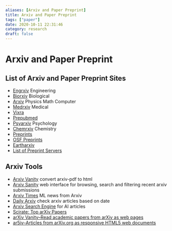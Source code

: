 ```yaml
---
aliases: [Arxiv and Paper Preprint]
title: Arxiv and Paper Preprint
tags: ["paper"]
date: 2020-10-11 22:31:46
category: research
draft: false
---
```


# Arxiv and Paper Preprint

## List of Arxiv and Paper Preprint Sites

- [Engrxiv](https://engrxiv.org/) Engineering
- [Biorxiv](https://www.biorxiv.org/) Biological
- [Arxiv](https://arxiv.org/) Physics Math Computer
- [Medrxiv](https://www.medrxiv.org/) Medical
- [Vixra](https://vixra.org/)
- [Prepubmed](https://www.prepubmed.org/)
- [Psyarxiv](https://psyarxiv.com/) Psychology
- [Chemrxiv](https://chemrxiv.org/) Chemistry
- [Preprints](https://www.preprints.org/)
- [OSF Preprints](https://osf.io/preprints/)
- [Eartharxiv](https://eartharxiv.org/)
- [List of Preprint Servers](https://asapbio.org/preprint-servers)

## Arxiv Tools

- [Arxiv Vanity](https://www.arxiv-vanity.com/) convert arxiv-pdf to html
- [Arxiv Sanity](https://www.arxiv-sanity.com/) web interface for browsing, search and filtering recent arxiv submissions
- [Arxiv Times](https://arxivtimes.herokuapp.com/) ML news from Arxiv
- [Daily Arxiv](https://dailyarxiv.com/) check arxiv articles based on date
- [Arxiv Search Engine](https://arxiv.aiindex.org/search) for AI articles
- [Scirate: Top arXiv Papers](https://scirate.com/)
- [arXiv Vanity–Read academic papers from arXiv as web pages](https://www.arxiv-vanity.com/)
- [ar5iv–Articles from arXiv.org as responsive HTML5 web documents](https://ar5iv.org/)
